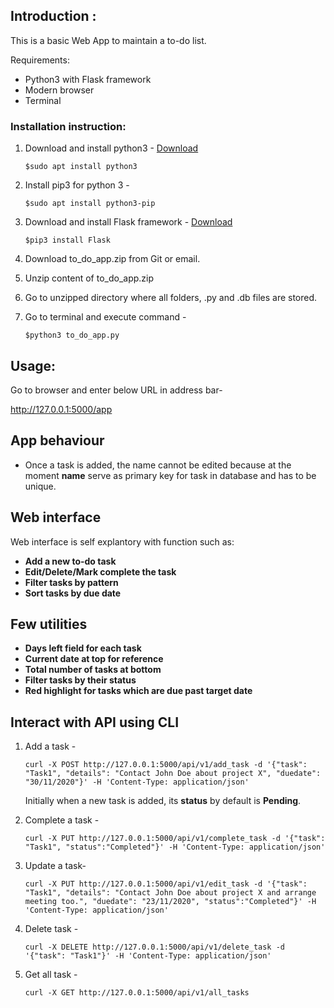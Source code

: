 ## Introduction :

This is a basic Web App to maintain a to-do list. 

Requirements:

* Python3 with Flask framework
* Modern browser
* Terminal

### Installation instruction:

1. Download and install python3 - [Download](https://www.python.org/downloads/)
   
   ```
   $sudo apt install python3
   ```
   
2. Install pip3 for python 3 -
   
   ```
   $sudo apt install python3-pip
   ```
   
2. Download and install Flask framework - [Download](https://flask.palletsprojects.com/en/1.1.x/installation/)
   
   ```
   $pip3 install Flask
   ```

3. Download to_do_app.zip from Git or email.

4. Unzip content of to_do_app.zip

5. Go to unzipped directory where all folders, .py and .db files are stored.

6. Go to terminal and execute command - 
   
   ```
   $python3 to_do_app.py
   ```

## Usage:

Go to browser and enter below URL in address bar-

http://127.0.0.1:5000/app

## App behaviour

* Once a task is added, the name cannot be edited because at the moment **name** serve as primary key for task in database and has to be unique.

## Web interface

Web interface is self explantory with function such as:

* **Add a new to-do task**
* **Edit/Delete/Mark complete the task**
* **Filter tasks by pattern**
* **Sort tasks by due date**

## Few utilities

* **Days left field for each task**
* **Current date at top for reference**
* **Total number of tasks at bottom**
* **Filter tasks by their status**
* **Red highlight for tasks which are due past target date**

## Interact with API using CLI

1. Add a task -
	
   ```	  
   curl -X POST http://127.0.0.1:5000/api/v1/add_task -d '{"task": "Task1", "details": "Contact John Doe about project X", "duedate": "30/11/2020"}' -H 'Content-Type: application/json'
   ```
   Initially when a new task is added, its **status** by default is **Pending**. 
2. Complete a task -
   
   ```
   curl -X PUT http://127.0.0.1:5000/api/v1/complete_task -d '{"task": "Task1", "status":"Completed"}' -H 'Content-Type: application/json'
   ```
    
3. Update a task-
   
   ```
   curl -X PUT http://127.0.0.1:5000/api/v1/edit_task -d '{"task": "Task1", "details": "Contact John Doe about project X and arrange meeting too.", "duedate": "23/11/2020", "status":"Completed"}' -H 'Content-Type: application/json'
   ```
   
4. Delete task -
   
   ```   
   curl -X DELETE http://127.0.0.1:5000/api/v1/delete_task -d '{"task": "Task1"}' -H 'Content-Type: application/json'
   ```
            
5. Get all task - 
   
   ```
   curl -X GET http://127.0.0.1:5000/api/v1/all_tasks
   ```
